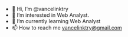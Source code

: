 - 👋 Hi, I’m @vancelinktry
- 👀 I’m interested in Web Analyst.
- 🌱 I’m currently learning Web Analyst
- 📫 How to reach me vancelinktry@gmail.com

<!---
vancelinktry/vancelinktry is a ✨ special ✨ repository because its `README.md` (this file) appears on your GitHub profile.
You can click the Preview link to take a look at your changes.
--->
